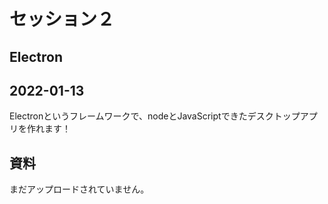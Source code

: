 # セッション２

## Electron
## 2022-01-13

Electronというフレームワークで、nodeとJavaScriptできたデスクトップアプリを作れます！

## 資料

 まだアップロードされていません。
